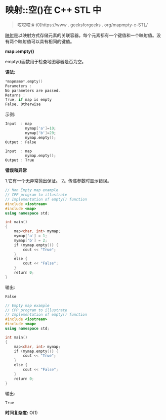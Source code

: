 # 映射::空()在 C++ STL 中

> 哎哎哎:# t0]https://www . geeksforgeeks . org/mapmpty-c-STL/

[映射](https://www.geeksforgeeks.org/map-associative-containers-the-c-standard-template-library-stl/)是以映射方式存储元素的关联容器。每个元素都有一个键值和一个映射值。没有两个映射值可以具有相同的键值。

**map::empty()**

empty()函数用于检查地图容器是否为空。

**语法:**

```cpp
*mapname*.empty()
Parameters :
No parameters are passed.
Returns :
True, if map is empty
False, Otherwise

```

示例:

```cpp
Input  : map 
         mymap['a']=10;
         mymap['b']=20;
         mymap.empty();
Output : False

Input  : map 
         mymap.empty();
Output : True

```

**错误和异常**

1.它有一个无异常抛出保证。
2。传递参数时显示错误。

```cpp
// Non Empty map example
// CPP program to illustrate
// Implementation of empty() function
#include <iostream>
#include <map>
using namespace std;

int main()
{
    map<char, int> mymap;
    mymap['a'] = 1;
    mymap['b'] = 2;
    if (mymap.empty()) {
        cout << "True";
    }
    else {
        cout << "False";
    }
    return 0;
}
```

输出:

```cpp
False
```

```cpp
// Empty map example
// CPP program to illustrate
// Implementation of empty() function
#include <iostream>
#include <map>
using namespace std;

int main()
{
    map<char, int> mymap;
    if (mymap.empty()) {
        cout << "True";
    }
    else {
        cout << "False";
    }
    return 0;
}
```

输出:

```cpp
True
```

**时间复杂度:** O(1)